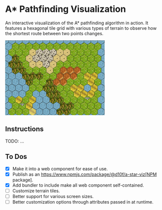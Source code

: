 # A* Pathfinding Visualization

An interactive visualization of the A* pathfinding algorithm in action. It features a hexagonal tile grid with various types of terrain to observe how the shortest route between two points changes.

![animated gif of the pathfinding visualization](assets/pathfinding_visualization.gif)

## Instructions

TODO: ...

##  To Dos

- [x] Make it into a web component for ease of use.
- [x] Publish as an https://www.npmjs.com/package/@d10f/a-star-viz[NPM package].
- [x] Add bundler to include make all web component self-contained.
- [ ] Customize terrain tiles.
- [ ] Better support for various screen sizes.
- [ ] Better customization options through attributes passed in at runtime.
